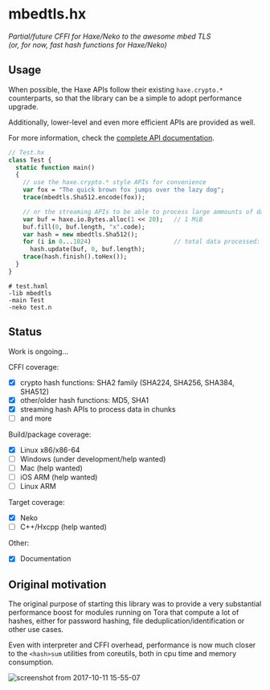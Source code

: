 # mbedtls.hx
_Partial/future CFFI for Haxe/Neko to the awesome mbed TLS_  
_(or, for now, fast hash functions for Haxe/Neko)_

## Usage

When possible, the Haxe APIs follow their existing `haxe.crypto.*` counterparts, so that the library can be a simple to adopt performance upgrade.

Additionally, lower-level and even more efficient APIs are provided as well.

For more information, check the [complete API documentation](https://jonasmalaco.com/mbedtls.hx).

```haxe
// Test.hx
class Test {
  static function main()
  {
    // use the haxe.crypto.* style APIs for convenience
    var fox = "The quick brown fox jumps over the lazy dog";
    trace(mbedtls.Sha512.encode(fox));

    // or the streaming APIs to be able to process large ammounts of data
    var buf = haxe.io.Bytes.alloc(1 << 20);   // 1 MiB
    buf.fill(0, buf.length, "x".code);
    var hash = new mbedtls.Sha512();
    for (i in 0...1024)                       // total data processed: 1 GiB
      hash.update(buf, 0, buf.length);
    trace(hash.finish().toHex());
  }
}
```

```
# test.hxml
-lib mbedtls
-main Test
-neko test.n
```

## Status

Work is ongoing...

CFFI coverage:

 - [x] crypto hash functions: SHA2 family (SHA224, SHA256, SHA384, SHA512)
 - [x] other/older hash functions: MD5, SHA1
 - [x] streaming hash APIs to process data in chunks
 - [ ] and more

Build/package coverage:

 - [x] Linux x86/x86-64
 - [ ] Windows (under development/help wanted)
 - [ ] Mac (help wanted)
 - [ ] iOS ARM (help wanted)
 - [ ] Linux ARM

Target coverage:

 - [x] Neko
 - [ ] C++/Hxcpp (help wanted)

Other:

 - [x] Documentation

## Original motivation

The original purpose of starting this library was to provide a very substantial performance boost for modules running on Tora that compute a lot of hashes, either for password hashing, file deduplication/identification or other use cases.

Even with interpreter and CFFI overhead, performance is now much closer to the `<hash>sum` utilities from coreutils, both in cpu time and memory consumption.

![screenshot from 2017-10-11 15-55-07](https://user-images.githubusercontent.com/1832496/31460372-9460fc70-ae9c-11e7-98be-41072edd427a.png)


